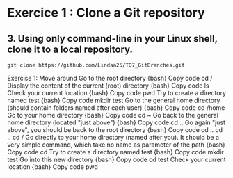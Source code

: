 # Exercice 1 :  Clone a Git repository

## 3. Using only command-line in your Linux shell, clone it to a local repository.
```
git clone https://github.com/Lindaa25/TD7_GitBranches.git
```
Exercise 1: Move around
Go to the root directory
{bash}
Copy code
cd /
Display the content of the current (root) directory
{bash}
Copy code
ls
Check your current location
{bash}
Copy code
pwd
Try to create a directory named test
{bash}
Copy code
mkdir test
Go to the general home directory (should contain folders named after each user)
{bash}
Copy code
cd /home
Go to your home directory
{bash}
Copy code
cd ~
Go back to the general home directory (located "just above")
{bash}
Copy code
cd ..
Go again "just above", you should be back to the root directory
{bash}
Copy code
cd ..
cd ..
cd /
Go directly to your home directory (named after you). It should be a very simple command, which take no name as parameter of the path
{bash}
Copy code
cd
Try to create a directory named test
{bash}
Copy code
mkdir test
Go into this new directory
{bash}
Copy code
cd test
Check your current location
{bash}
Copy code
pwd
